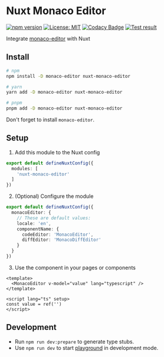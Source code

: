 # Nuxt Monaco Editor
[![npm version](https://badge.fury.io/js/nuxt-monaco-editor.svg)](https://badge.fury.io/js/nuxt-monaco-editor)
[![License: MIT](https://img.shields.io/badge/License-MIT-yellow.svg)](https://opensource.org/licenses/MIT)
[![Codacy Badge](https://app.codacy.com/project/badge/Grade/8b4585be9901491795f8b3c2f5dbb680)](https://www.codacy.com/gh/e-chan1007/nuxt-monaco-editor/dashboard?utm_source=github.com&amp;utm_medium=referral&amp;utm_content=e-chan1007/nuxt-monaco-editor&amp;utm_campaign=Badge_Grade)
[![Test result](https://github.com/e-chan1007/nuxt-monaco-editor/actions/workflows/test.yml/badge.svg)](https://github.com/e-chan1007/nuxt-monaco-editor/actions/workflows/test.yml)

Integrate [monaco-editor](https://microsoft.github.io/monaco-editor/) with Nuxt

## Install
```sh
# npm
npm install -D monaco-editor nuxt-monaco-editor

# yarn
yarn add -D monaco-editor nuxt-monaco-editor

# pnpm
pnpm add -D monaco-editor nuxt-monaco-editor
```
Don't forget to install `monaco-editor`.

## Setup
1. Add this module to the Nuxt config 

```ts
export default defineNuxtConfig({
  modules: [
    'nuxt-monaco-editor'
  ]
})
```

2. (Optional) Configure the module 

```ts
export default defineNuxtConfig({
  monacoEditor: {
    // These are default values:
    locale: 'en',
    componentName: {
      codeEditor: 'MonacoEditor',
      diffEditor: 'MonacoDiffEditor'
    }
  }
})
```

3. Use the component in your pages or components 

```vue
<template>
  <MonacoEditor v-model="value" lang="typescript" />
</template>

<script lang="ts" setup>
const value = ref('')
</script>
```

## Development

- Run `npm run dev:prepare` to generate type stubs.  
- Use `npm run dev` to start [playground](./playground) in development mode.  
